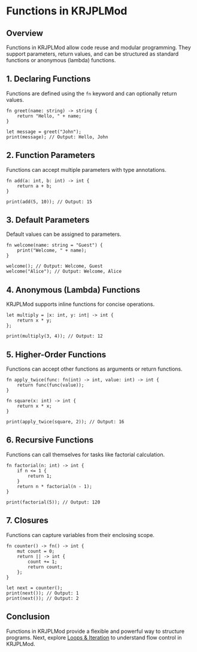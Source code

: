 # Functions in KRJPLMod

## Overview
Functions in KRJPLMod allow code reuse and modular programming. They support parameters, return values, and can be structured as standard functions or anonymous (lambda) functions.

## 1. Declaring Functions
Functions are defined using the `fn` keyword and can optionally return values.

```krjplmod
fn greet(name: string) -> string {
    return "Hello, " + name;
}

let message = greet("John");
print(message); // Output: Hello, John
```

## 2. Function Parameters
Functions can accept multiple parameters with type annotations.

```krjplmod
fn add(a: int, b: int) -> int {
    return a + b;
}

print(add(5, 10)); // Output: 15
```

## 3. Default Parameters
Default values can be assigned to parameters.

```krjplmod
fn welcome(name: string = "Guest") {
    print("Welcome, " + name);
}

welcome(); // Output: Welcome, Guest
welcome("Alice"); // Output: Welcome, Alice
```

## 4. Anonymous (Lambda) Functions
KRJPLMod supports inline functions for concise operations.

```krjplmod
let multiply = |x: int, y: int| -> int {
    return x * y;
};

print(multiply(3, 4)); // Output: 12
```

## 5. Higher-Order Functions
Functions can accept other functions as arguments or return functions.

```krjplmod
fn apply_twice(func: fn(int) -> int, value: int) -> int {
    return func(func(value));
}

fn square(x: int) -> int {
    return x * x;
}

print(apply_twice(square, 2)); // Output: 16
```

## 6. Recursive Functions
Functions can call themselves for tasks like factorial calculation.

```krjplmod
fn factorial(n: int) -> int {
    if n <= 1 {
        return 1;
    }
    return n * factorial(n - 1);
}

print(factorial(5)); // Output: 120
```

## 7. Closures
Functions can capture variables from their enclosing scope.

```krjplmod
fn counter() -> fn() -> int {
    mut count = 0;
    return || -> int {
        count += 1;
        return count;
    };
}

let next = counter();
print(next()); // Output: 1
print(next()); // Output: 2
```

## Conclusion
Functions in KRJPLMod provide a flexible and powerful way to structure programs. Next, explore [Loops & Iteration](loops.md) to understand flow control in KRJPLMod.


